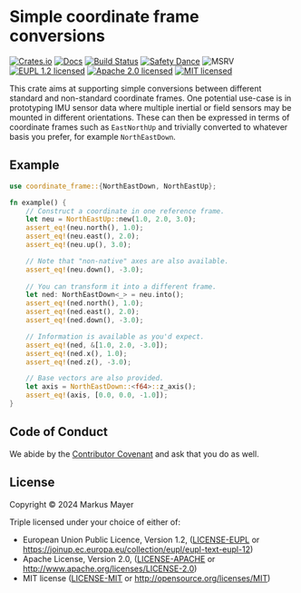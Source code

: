 # Simple coordinate frame conversions

[![Crates.io][crates-image]][crates-link]
[![Docs][docs-image]][docs-link]
[![Build Status][build-image]][build-link]
[![Safety Dance][safety-image]][safety-link]
![MSRV][msrv-image]
[![EUPL 1.2 licensed][license-eupl-image]][license-eupl-link]
[![Apache 2.0 licensed][license-apache-image]][license-apache-link]
[![MIT licensed][license-mit-image]][license-mit-link]

This crate aims at supporting simple conversions between different standard and non-standard
coordinate frames. One potential use-case is in prototyping IMU sensor data where multiple
inertial or field sensors may be mounted in different orientations. These can then be expressed
in terms of coordinate frames such as `EastNorthUp` and trivially converted
to whatever basis you prefer, for example `NorthEastDown`.

## Example

```rust
use coordinate_frame::{NorthEastDown, NorthEastUp};

fn example() {
    // Construct a coordinate in one reference frame.
    let neu = NorthEastUp::new(1.0, 2.0, 3.0);
    assert_eq!(neu.north(), 1.0);
    assert_eq!(neu.east(), 2.0);
    assert_eq!(neu.up(), 3.0);

    // Note that "non-native" axes are also available.
    assert_eq!(neu.down(), -3.0);
  
    // You can transform it into a different frame.
    let ned: NorthEastDown<_> = neu.into();
    assert_eq!(ned.north(), 1.0);
    assert_eq!(ned.east(), 2.0);
    assert_eq!(ned.down(), -3.0);

    // Information is available as you'd expect.
    assert_eq!(ned, &[1.0, 2.0, -3.0]);
    assert_eq!(ned.x(), 1.0);
    assert_eq!(ned.z(), -3.0);

    // Base vectors are also provided.
    let axis = NorthEastDown::<f64>::z_axis();
    assert_eq!(axis, [0.0, 0.0, -1.0]);
}
```

## Code of Conduct

We abide by the [Contributor Covenant][cc] and ask that you do as well.

## License

Copyright © 2024 Markus Mayer

Triple licensed under your choice of either of:

- European Union Public Licence, Version 1.2, ([LICENSE-EUPL](LICENSE-EUPL)
  or https://joinup.ec.europa.eu/collection/eupl/eupl-text-eupl-12)
- Apache License, Version 2.0, ([LICENSE-APACHE](LICENSE-APACHE) or http://www.apache.org/licenses/LICENSE-2.0)
- MIT license ([LICENSE-MIT](LICENSE-MIT) or http://opensource.org/licenses/MIT)

[crates-image]: https://img.shields.io/crates/v/coordinate-frame

[crates-link]: https://crates.io/crates/coordinate-frame

[docs-image]: https://docs.rs/coordinate-frame/badge.svg

[docs-link]: https://docs.rs/coordinate-frame/

[build-image]: https://github.com/sunsided/coordinate-frame/workflows/Rust/badge.svg

[build-link]: https://github.com/sunsided/coordinate-frame/actions

[safety-image]: https://img.shields.io/badge/unsafe-forbidden-success.svg

[safety-link]: https://github.com/rust-secure-code/safety-dance/

[msrv-image]: https://img.shields.io/badge/rustc-1.64+-blue.svg

[license-eupl-image]: https://img.shields.io/badge/license-EUPL_1.2-blue.svg

[license-apache-image]: https://img.shields.io/badge/license-Apache_2.0-blue.svg

[license-mit-image]: https://img.shields.io/badge/license-MIT-blue.svg

[license-apache-link]: https://github.com/sunsided/coordinate-frame/blob/develop/LICENSE-APACHE

[license-mit-link]: https://github.com/sunsided/coordinate-frame/blob/develop/LICENSE-MIT

[license-eupl-link]: https://github.com/sunsided/coordinate-frame/blob/develop/LICENSE-EUPL

[cc]: https://contributor-covenant.org
